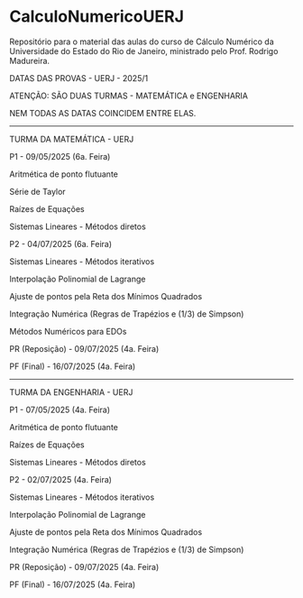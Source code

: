 # CalculoNumericoUERJ
Repositório para o material das aulas do curso de Cálculo Numérico da Universidade do Estado do Rio de Janeiro, ministrado pelo Prof. Rodrigo Madureira.

DATAS DAS PROVAS - UERJ - 2025/1 

ATENÇÃO: SÃO DUAS TURMAS - MATEMÁTICA e ENGENHARIA

NEM TODAS AS DATAS COINCIDEM ENTRE ELAS.

-------------------------------------------------------------------------------------------------------------

TURMA DA MATEMÁTICA - UERJ

P1 - 09/05/2025 (6a. Feira)

Aritmética de ponto flutuante

Série de Taylor 

Raízes de Equações 

Sistemas Lineares - Métodos diretos


P2 - 04/07/2025 (6a. Feira)

Sistemas Lineares - Métodos iterativos

Interpolação Polinomial de Lagrange

Ajuste de pontos pela Reta dos Mínimos Quadrados

Integração Numérica (Regras de Trapézios e (1/3) de Simpson)

Métodos Numéricos para EDOs


PR (Reposição) - 09/07/2025 (4a. Feira)

PF (Final) - 16/07/2025 (4a. Feira)

--------------------------------------------------------------------------------------------------------


TURMA DA ENGENHARIA - UERJ


P1 - 07/05/2025 (4a. Feira)

Aritmética de ponto flutuante

Raízes de Equações 

Sistemas Lineares - Métodos diretos


P2 - 02/07/2025 (4a. Feira)


Sistemas Lineares - Métodos iterativos

Interpolação Polinomial de Lagrange

Ajuste de pontos pela Reta dos Mínimos Quadrados

Integração Numérica (Regras de Trapézios e (1/3) de Simpson)


PR (Reposição) - 09/07/2025 (4a. Feira)

PF (Final) - 16/07/2025 (4a. Feira)
 



